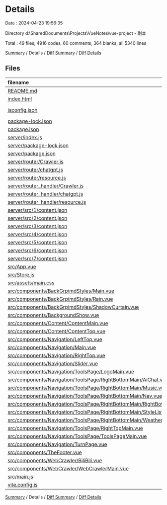 # Details

Date : 2024-04-23 19:56:35

Directory d:\\SharedDocuments\\Projects\\VueNotes\\vue-project - 副本

Total : 49 files,  4916 codes, 60 comments, 364 blanks, all 5340 lines

[Summary](results.md) / Details / [Diff Summary](diff.md) / [Diff Details](diff-details.md)

## Files
| filename | language | code | comment | blank | total |
| :--- | :--- | ---: | ---: | ---: | ---: |
| [README.md](/README.md) | Markdown | 18 | 0 | 11 | 29 |
| [index.html](/index.html) | HTML | 18 | 0 | 1 | 19 |
| [jsconfig.json](/jsconfig.json) | JSON with Comments | 8 | 0 | 1 | 9 |
| [package-lock.json](/package-lock.json) | JSON | 1,319 | 0 | 1 | 1,320 |
| [package.json](/package.json) | JSON | 23 | 0 | 1 | 24 |
| [server/index.js](/server/index.js) | JavaScript | 16 | 4 | 6 | 26 |
| [server/package-lock.json](/server/package-lock.json) | JSON | 834 | 0 | 1 | 835 |
| [server/package.json](/server/package.json) | JSON | 22 | 0 | 1 | 23 |
| [server/router/Crawler.js](/server/router/Crawler.js) | JavaScript | 6 | 0 | 4 | 10 |
| [server/router/chatgpt.js](/server/router/chatgpt.js) | JavaScript | 5 | 0 | 4 | 9 |
| [server/router/resource.js](/server/router/resource.js) | JavaScript | 6 | 0 | 4 | 10 |
| [server/router_handler/Crawler.js](/server/router_handler/Crawler.js) | JavaScript | 73 | 5 | 6 | 84 |
| [server/router_handler/chatgpt.js](/server/router_handler/chatgpt.js) | JavaScript | 39 | 4 | 7 | 50 |
| [server/router_handler/resource.js](/server/router_handler/resource.js) | JavaScript | 54 | 5 | 6 | 65 |
| [server/src/1/content.json](/server/src/1/content.json) | JSON | 9 | 0 | 1 | 10 |
| [server/src/2/content.json](/server/src/2/content.json) | JSON | 9 | 0 | 1 | 10 |
| [server/src/3/content.json](/server/src/3/content.json) | JSON | 9 | 0 | 1 | 10 |
| [server/src/4/content.json](/server/src/4/content.json) | JSON | 9 | 0 | 1 | 10 |
| [server/src/5/content.json](/server/src/5/content.json) | JSON | 9 | 0 | 1 | 10 |
| [server/src/6/content.json](/server/src/6/content.json) | JSON | 9 | 0 | 1 | 10 |
| [server/src/7/content.json](/server/src/7/content.json) | JSON | 9 | 0 | 1 | 10 |
| [src/App.vue](/src/App.vue) | vue | 49 | 0 | 12 | 61 |
| [src/Store.js](/src/Store.js) | JavaScript | 35 | 5 | 5 | 45 |
| [src/assets/main.css](/src/assets/main.css) | CSS | 29 | 0 | 6 | 35 |
| [src/components/BackGrpimdStyles/Main.vue](/src/components/BackGrpimdStyles/Main.vue) | vue | 14 | 0 | 3 | 17 |
| [src/components/BackGrpimdStyles/Rain.vue](/src/components/BackGrpimdStyles/Rain.vue) | vue | 83 | 0 | 5 | 88 |
| [src/components/BackGrpimdStyles/ShadowCurtain.vue](/src/components/BackGrpimdStyles/ShadowCurtain.vue) | vue | 14 | 0 | 2 | 16 |
| [src/components/BackgroundShow.vue](/src/components/BackgroundShow.vue) | vue | 64 | 0 | 5 | 69 |
| [src/components/Content/ContentMain.vue](/src/components/Content/ContentMain.vue) | vue | 13 | 0 | 3 | 16 |
| [src/components/Content/ContentTop.vue](/src/components/Content/ContentTop.vue) | vue | 228 | 5 | 34 | 267 |
| [src/components/Navigation/LeftTop.vue](/src/components/Navigation/LeftTop.vue) | vue | 33 | 4 | 6 | 43 |
| [src/components/Navigation/Main.vue](/src/components/Navigation/Main.vue) | vue | 23 | 0 | 3 | 26 |
| [src/components/Navigation/RightTop.vue](/src/components/Navigation/RightTop.vue) | vue | 145 | 2 | 23 | 170 |
| [src/components/Navigation/Slider.vue](/src/components/Navigation/Slider.vue) | vue | 37 | 0 | 0 | 37 |
| [src/components/Navigation/ToolsPage/LogoMain.vue](/src/components/Navigation/ToolsPage/LogoMain.vue) | vue | 85 | 0 | 13 | 98 |
| [src/components/Navigation/ToolsPage/RightBottomMain/AiChat.vue](/src/components/Navigation/ToolsPage/RightBottomMain/AiChat.vue) | vue | 267 | 4 | 38 | 309 |
| [src/components/Navigation/ToolsPage/RightBottomMain/Music.vue](/src/components/Navigation/ToolsPage/RightBottomMain/Music.vue) | vue | 26 | 0 | 2 | 28 |
| [src/components/Navigation/ToolsPage/RightBottomMain/Nav.vue](/src/components/Navigation/ToolsPage/RightBottomMain/Nav.vue) | vue | 321 | 5 | 21 | 347 |
| [src/components/Navigation/ToolsPage/RightBottomMain/RightBottomMain.vue](/src/components/Navigation/ToolsPage/RightBottomMain/RightBottomMain.vue) | vue | 39 | 0 | 1 | 40 |
| [src/components/Navigation/ToolsPage/RightBottomMain/StyleList.vue](/src/components/Navigation/ToolsPage/RightBottomMain/StyleList.vue) | vue | 118 | 4 | 14 | 136 |
| [src/components/Navigation/ToolsPage/RightBottomMain/Weather.vue](/src/components/Navigation/ToolsPage/RightBottomMain/Weather.vue) | vue | 322 | 9 | 48 | 379 |
| [src/components/Navigation/ToolsPage/RightTopMain.vue](/src/components/Navigation/ToolsPage/RightTopMain.vue) | vue | 137 | 2 | 14 | 153 |
| [src/components/Navigation/ToolsPage/ToolsPageMain.vue](/src/components/Navigation/ToolsPage/ToolsPageMain.vue) | vue | 39 | 0 | 6 | 45 |
| [src/components/Navigation/TurnPage.vue](/src/components/Navigation/TurnPage.vue) | vue | 83 | 1 | 12 | 96 |
| [src/components/TheFooter.vue](/src/components/TheFooter.vue) | vue | 16 | 0 | 0 | 16 |
| [src/components/WebCrawler/BiliBili.vue](/src/components/WebCrawler/BiliBili.vue) | vue | 141 | 0 | 17 | 158 |
| [src/components/WebCrawler/WebCrawlerMain.vue](/src/components/WebCrawler/WebCrawlerMain.vue) | vue | 23 | 0 | 3 | 26 |
| [src/main.js](/src/main.js) | JavaScript | 11 | 0 | 4 | 15 |
| [vite.config.js](/vite.config.js) | JavaScript | 17 | 1 | 3 | 21 |

[Summary](results.md) / Details / [Diff Summary](diff.md) / [Diff Details](diff-details.md)